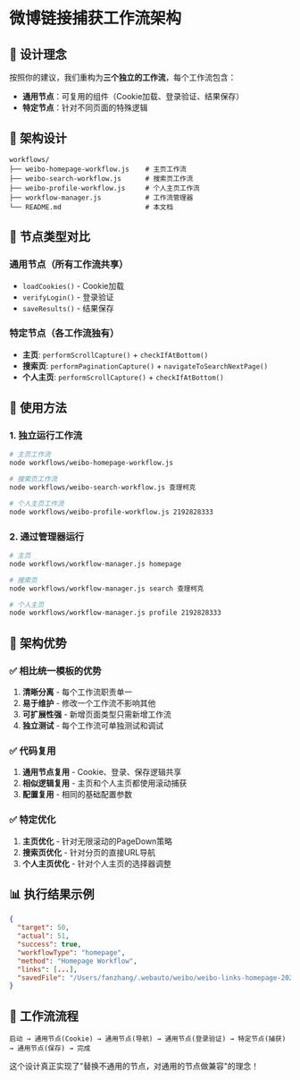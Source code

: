 # 微博链接捕获工作流架构

## 🎯 设计理念

按照你的建议，我们重构为**三个独立的工作流**，每个工作流包含：
- **通用节点**：可复用的组件（Cookie加载、登录验证、结果保存）
- **特定节点**：针对不同页面的特殊逻辑

## 📁 架构设计

```
workflows/
├── weibo-homepage-workflow.js    # 主页工作流
├── weibo-search-workflow.js      # 搜索页工作流
├── weibo-profile-workflow.js     # 个人主页工作流
├── workflow-manager.js           # 工作流管理器
└── README.md                     # 本文档
```

## 🔧 节点类型对比

### 通用节点（所有工作流共享）
- `loadCookies()` - Cookie加载
- `verifyLogin()` - 登录验证
- `saveResults()` - 结果保存

### 特定节点（各工作流独有）
- **主页**: `performScrollCapture()` + `checkIfAtBottom()`
- **搜索页**: `performPaginationCapture()` + `navigateToSearchNextPage()`
- **个人主页**: `performScrollCapture()` + `checkIfAtBottom()`

## 🚀 使用方法

### 1. 独立运行工作流
```bash
# 主页工作流
node workflows/weibo-homepage-workflow.js

# 搜索页工作流
node workflows/weibo-search-workflow.js 查理柯克

# 个人主页工作流
node workflows/weibo-profile-workflow.js 2192828333
```

### 2. 通过管理器运行
```bash
# 主页
node workflows/workflow-manager.js homepage

# 搜索页
node workflows/workflow-manager.js search 查理柯克

# 个人主页
node workflows/workflow-manager.js profile 2192828333
```

## 🎨 架构优势

### ✅ 相比统一模板的优势
1. **清晰分离** - 每个工作流职责单一
2. **易于维护** - 修改一个工作流不影响其他
3. **可扩展性强** - 新增页面类型只需新增工作流
4. **独立测试** - 每个工作流可单独测试和调试

### ✅ 代码复用
1. **通用节点复用** - Cookie、登录、保存逻辑共享
2. **相似逻辑复用** - 主页和个人主页都使用滚动捕获
3. **配置复用** - 相同的基础配置参数

### ✅ 特定优化
1. **主页优化** - 针对无限滚动的PageDown策略
2. **搜索页优化** - 针对分页的直接URL导航
3. **个人主页优化** - 针对个人主页的选择器调整

## 📊 执行结果示例

```json
{
  "target": 50,
  "actual": 51,
  "success": true,
  "workflowType": "homepage",
  "method": "Homepage Workflow",
  "links": [...],
  "savedFile": "/Users/fanzhang/.webauto/weibo/weibo-links-homepage-2025-09-19T07-29-08-120Z.json"
}
```

## 🔄 工作流流程

```
启动 → 通用节点(Cookie) → 通用节点(导航) → 通用节点(登录验证) → 特定节点(捕获) → 通用节点(保存) → 完成
```

这个设计真正实现了"替换不通用的节点，对通用的节点做兼容"的理念！
